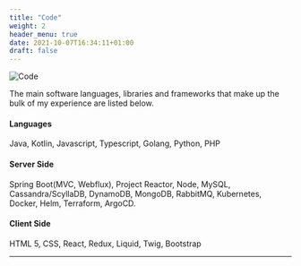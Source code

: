 ```yaml
---
title: "Code"
weight: 2
header_menu: true
date: 2021-10-07T16:34:11+01:00
draft: false
---
```


![Code](images/ilya-pavlov.jpg)

The main software languages, libraries and frameworks that make up the bulk of my experience are listed below.

#### Languages

Java, Kotlin, Javascript, Typescript, Golang, Python, PHP

#### Server Side

Spring Boot(MVC, Webflux), Project Reactor, Node, MySQL, Cassandra/ScyllaDB, DynamoDB, MongoDB, RabbitMQ,
Kubernetes, Docker, Helm, Terraform, ArgoCD.

#### Client Side

HTML 5, CSS, React, Redux, Liquid, Twig, Bootstrap

---
